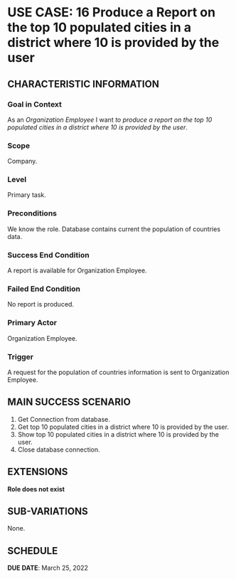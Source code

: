 # USE CASE: 16 Produce a Report on the top 10 populated cities in a district where 10 is provided by the user
## CHARACTERISTIC INFORMATION

### Goal in Context

As an *Organization Employee* I want *to produce a report on the top 10 populated cities in a district where 10 is provided by the user*.

### Scope

Company.

### Level

Primary task.

### Preconditions

We know the role.  Database contains current the population of countries data.

### Success End Condition

A report is available for Organization Employee.

### Failed End Condition

No report is produced.

### Primary Actor

Organization Employee.

### Trigger

A request for the population of countries information is sent to Organization Employee.

## MAIN SUCCESS SCENARIO

1. Get Connection from database.
2. Get top 10 populated cities in a district where 10 is provided by the user.
3. Show top 10 populated cities in a district where 10 is provided by the user.
4. Close database connection.

## EXTENSIONS

**Role does not exist**

## SUB-VARIATIONS

None.

## SCHEDULE

**DUE DATE**: March 25, 2022
